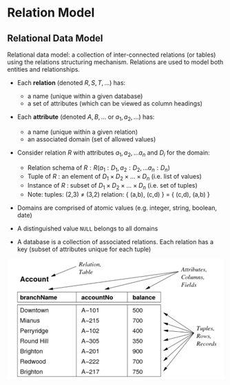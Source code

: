 # Relation Model

## Relational Data Model

Relational data model: a collection of inter-connected relations (or tables) using the relations structuring mechanism. Relations are used to model both entities and relationships.

- Each **relation** (denoted $R,S,T,...$) has:
  - a name  (unique within a given database)
  - a set of attributes  (which can be viewed as column headings)
- Each **attribute** (denoted $A,B,...$ or $a_1,a_2,...$) has:
  - a name  (unique within a given relation)
  - an associated domain  (set of allowed values)
- Consider relation $R$ with attributes $a_1, a_2, ... a_n$ and $D_i$ for the domain:

  - Relation schema of $R: R(a_1:D_1, a_2:D_2, ... a_n:D_n)$
  - Tuple of $R$ : an element of $D_1 × D_2 × ... × D_n$   (i.e. list of values)
  - Instance of $R$ : subset of $D_1 × D_2 × ... × D_n$   (i.e. set of tuples)
  - Note:   tuples: (2,3)  ≠  (3,2)     relation: { (a,b), (c,d) }  =  { (c,d), (a,b) }
- Domains are comprised of atomic values   (e.g. integer, string, boolean, date)
- A distinguished value `NULL` belongs to all domains
- A database is a collection of associated relations. Each relation has a key   (subset of attributes unique for each tuple)

![image-20210822162602479](images/image-20210822162602479.png)

